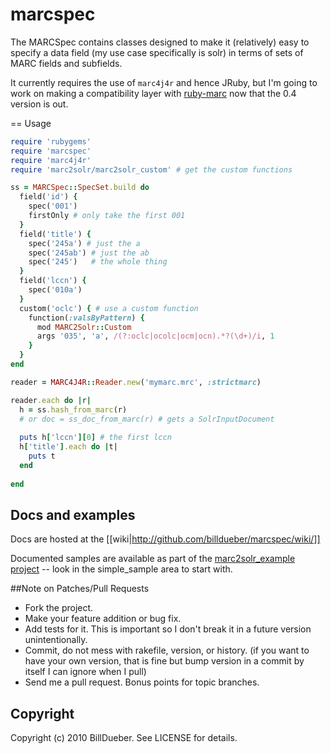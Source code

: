 # marcspec

The MARCSpec contains classes designed to make it (relatively) easy to specify
a data field (my use case specifically is solr) in terms of sets of MARC fields and subfields. 

It currently requires the use of `marc4j4r` and hence JRuby, but I'm going to work on making a compatibility layer with [ruby-marc](http://marc.rubyforge.org/) now that the 0.4 version is out.

== Usage

```ruby
require 'rubygems'
require 'marcspec'
require 'marc4j4r'
require 'marc2solr/marc2solr_custom' # get the custom functions

ss = MARCSpec::SpecSet.build do
  field('id') {
    spec('001')
    firstOnly # only take the first 001
  }
  field('title') {
    spec('245a') # just the a
    spec('245ab') # just the ab
    spec('245')   # the whole thing
  }
  field('lccn') {
    spec('010a')
  }
  custom('oclc') { # use a custom function
    function(:valsByPattern) {
      mod MARC2Solr::Custom
      args '035', 'a', /(?:oclc|ocolc|ocm|ocn).*?(\d+)/i, 1
    }
  }
end

reader = MARC4J4R::Reader.new('mymarc.mrc', :strictmarc)

reader.each do |r|
  h = ss.hash_from_marc(r)
  # or doc = ss_doc_from_marc(r) # gets a SolrInputDocument
  
  puts h['lccn'][0] # the first lccn
  h['title'].each do |t|
    puts t
  end
  
end

```


## Docs and examples

Docs are hosted at the [[wiki|http://github.com/billdueber/marcspec/wiki/]]


Documented samples are available as part of the [marc2solr_example project](http://github.com/billdueber/marc2solr_example)
-- look in the simple_sample area to start with.


##Note on Patches/Pull Requests
 
* Fork the project.
* Make your feature addition or bug fix.
* Add tests for it. This is important so I don't break it in a
  future version unintentionally.
* Commit, do not mess with rakefile, version, or history.
  (if you want to have your own version, that is fine but bump version in a commit by itself I can ignore when I pull)
* Send me a pull request. Bonus points for topic branches.

## Copyright

Copyright (c) 2010 BillDueber. See LICENSE for details.
